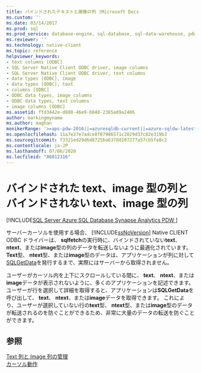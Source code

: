 ```yaml
---
title: バインドされたテキストと画像の列 |Microsoft Docs
ms.custom: ''
ms.date: 03/14/2017
ms.prod: sql
ms.prod_service: database-engine, sql-database, sql-data-warehouse, pdw
ms.reviewer: ''
ms.technology: native-client
ms.topic: reference
helpviewer_keywords:
- text columns [ODBC]
- SQL Server Native Client ODBC driver, image columns
- SQL Server Native Client ODBC driver, text columns
- data types [ODBC], image
- data types [ODBC], text
- columns [ODBC]
- ODBC data types, image columns
- ODBC data types, text columns
- image columns [ODBC]
ms.assetid: ffd3442e-d880-46e9-b848-2365a09a2406
author: markingmyname
ms.author: maghan
monikerRange: '>=aps-pdw-2016||=azuresqldb-current||=azure-sqldw-latest||>=sql-server-2016||=sqlallproducts-allversions||>=sql-server-linux-2017||=azuresqldb-mi-current'
ms.openlocfilehash: 11a7e27e7adce8f87986571c2029d37c82e319b3
ms.sourcegitcommit: f3321ed29d6d8725ba6378d207277a57cb5fe8c2
ms.contentlocale: ja-JP
ms.lasthandoff: 07/06/2020
ms.locfileid: "86012316"
---
```

# <a name="bound-vs-unbound-text-and-image-columns"></a>バインドされた text、image 型の列とバインドされない text、image 型の列
[!INCLUDE[SQL Server Azure SQL Database Synapse Analytics PDW ](../../includes/applies-to-version/sql-asdb-asdbmi-asa-pdw.md)]

  サーバーカーソルを使用する場合、 [!INCLUDE[ssNoVersion](../../includes/ssnoversion-md.md)] Native CLIENT ODBC ドライバーは、 **sqlfetch**の実行時に、バインドされていない**text**、 **ntext**、または**image**型の列のデータを転送しないように最適化されています。 **Text**型、 **ntext**型、または**image**型のデータは、アプリケーションが列に対して[SQLGetData](../../relational-databases/native-client-odbc-api/sqlgetdata.md)を発行するまで、実際にはサーバーから取得されません。  
  
 ユーザーがカーソル内を上下にスクロールしている間に、 **text**、 **ntext**、または**image**データが表示されないように、多くのアプリケーションを記述できます。 ユーザーが行を選択して詳細を取得すると、アプリケーションは**SQLGetData**を呼び出して、 **text**、 **ntext**、または**image**データを取得できます。 これにより、ユーザーが選択していない行の**text**型、 **ntext**型、または**image**型のデータが転送されるのを防ぐことができるため、非常に大量のデータの転送を防ぐことができます。  
  
## <a name="see-also"></a>参照  
 [Text 列と Image 列の管理](../../relational-databases/native-client-odbc-text-image-columns/managing-text-and-image-columns.md)   
 [カーソル動作](../../relational-databases/native-client-odbc-cursors/cursor-behaviors.md)  
  
  
